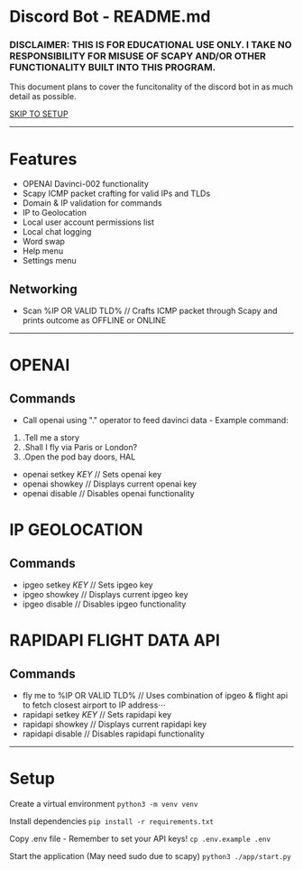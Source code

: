 # Discord Bot - README.md

### DISCLAIMER: THIS IS FOR EDUCATIONAL USE ONLY. I TAKE NO RESPONSIBILITY FOR MISUSE OF SCAPY AND/OR OTHER FUNCTIONALITY BUILT INTO THIS PROGRAM.

This document plans to cover the funcitonality of the discord bot in as much detail as possible.

[SKIP TO SETUP](https://github.com/elliottmotson/discord-bot/blob/documentation-phase-1/README.md#setup)

---

# Features

- OPENAI Davinci-002 functionality
- Scapy ICMP packet crafting for valid IPs and TLDs
- Domain & IP validation for commands
- IP to Geolocation
- Local user account permissions list
- Local chat logging
- Word swap
- Help menu
- Settings menu

## Networking

- Scan %IP OR VALID TLD% // Crafts ICMP packet through Scapy and prints outcome as OFFLINE or ONLINE

---

# OPENAI

## Commands

- Call openai using "." operator to feed davinci data - Example command:
1. .Tell me a story
2. .Shall I fly via Paris or London?
3. .Open the pod bay doors, HAL
- openai setkey $KEY$ // Sets openai key
- openai showkey      // Displays current openai key
- openai disable      // Disables openai functionality



# IP GEOLOCATION

## Commands

- ipgeo setkey $KEY$ // Sets ipgeo key
- ipgeo showkey      // Displays current ipgeo key
- ipgeo disable      // Disables ipgeo functionality



# RAPIDAPI FLIGHT DATA API

## Commands

- fly me to %IP OR VALID TLD% // Uses combination of ipgeo & flight api to fetch closest airport to IP address⋅⋅⋅
- rapidapi setkey $KEY$ // Sets rapidapi key
- rapidapi showkey      // Displays current rapidapi key
- rapidapi disable      // Disables rapidapi functionality


--- 


# Setup

Create a virtual environment
```python3 -m venv venv```

Install dependencies
```pip install -r requirements.txt```

Copy .env file - Remember to set your API keys!
```cp .env.example .env``` 

Start the application (May need sudo due to scapy)
```python3 ./app/start.py```


